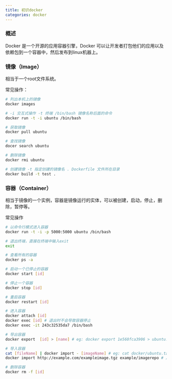 ```yaml
---
title: 初识docker
categories: docker
---
```


### 概述

Docker 是一个开源的应用容器引擎，Docker 可以让开发者打包他们的应用以及依赖包到一个容器中，然后发布到linux机器上。


### 镜像（Image）

相当于一个root文件系统。

常见操作：

```bash
# 列出本机上的镜像
docker images

# -i 交互式操作 -t 终端 /bin/bash 镜像名称后面的命令
docker run -t -i ubuntu /bin/bash

# 获取镜像
docker pull ubuntu

# 查找镜像
docer search ubuntu

# 删除镜像
docker rmi ubuntu

# 创建镜像 -t 指定创建的镜像名 . Dockerfile 文件所在目录
docker build -t test .
```

### 容器（Container）

相当于镜像的一个实例，容器是镜像运行的实体，可以被创建，启动，停止，删除，暂停等。

常见操作

```bash
# 以命令行模式进入容器
docker run -t -i -p 5000:5000 ubuntu /bin/bash

# 退出终端，直接在终端中输入exit
exit

# 查看所有的容器
docker ps -a

# 启动一个已停止的容器
docker start [id]

# 停止一个容器
docker stop [id]

# 重启容器
docker restart [id]

# 进入容器
docker attach [id]
docker exec [id] # 退出时不会导致容器停止
docker exec -it 243c32535da7 /bin/bash

# 导出容器
docker export  [id] > [name] # eg: docker export 1e560fca3906 > ubuntu.tar

# 导入容器
cat [fileName] | docker import - [imageName] # eg: cat docker/ubuntu.tar | docker import - test/ubuntu:v1
docker import http://example.com/exampleimage.tgz example/imagerepo # 从url地址导入

# 删除容器
docker rm -f [id]
```